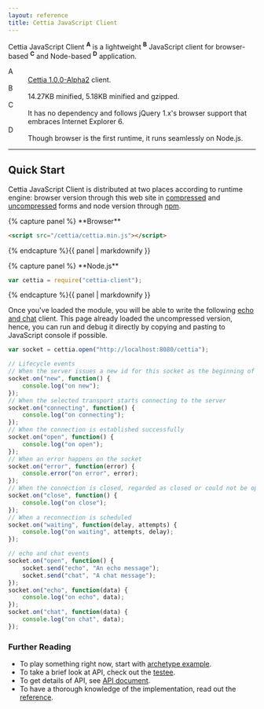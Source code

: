 ```yaml
---
layout: reference
title: Cettia JavaScript Client
---
```


Cettia JavaScript Client <sup><strong>A</strong></sup> is a lightweight <sup><strong>B</strong></sup> JavaScript client for browser-based <sup><strong>C</strong></sup> and Node-based <sup><strong>D</strong></sup> application.

<dl>
    <dt>A</dt>
    <dd><a href="/projects/cettia-protocol/1.0.0-Alpha2">Cettia 1.0.0-Alpha2</a> client.</dd>
    <dt>B</dt>
    <dd>14.27KB minified, 5.18KB minified and gzipped.</dd>
    <dt>C</dt>
    <dd>It has no dependency and follows jQuery 1.x's browser support that embraces Internet Explorer 6.</dd>
    <dt>D</dt>
    <dd>Though browser is the first runtime, it runs seamlessly on Node.js.</dd>
</dl>

---

## Quick Start
Cettia JavaScript Client is distributed at two places according to runtime engine: browser version through this web site in [compressed](/projects/cettia-javascript-client/1.0.0-Alpha2/cettia.min.js) and [uncompressed](/projects/cettia-javascript-client/1.0.0-Alpha2/cettia.js) forms and node version through [npm](https://www.npmjs.com/package/cettia-client).

<div class="grid-x grid-margin-x">
<div class="cell large-6">
{% capture panel %}
**Browser**

```html
<script src="/cettia/cettia.min.js"></script>
```
{% endcapture %}{{ panel | markdownify }}
</div>
<div class="cell large-6">
{% capture panel %}
**Node.js**

```javascript
var cettia = require("cettia-client");
```
{% endcapture %}{{ panel | markdownify }}
</div>
</div>

Once you've loaded the module, you will be able to write the following [echo and chat](/projects/cettia-protocol/1.0.0-Alpha2/reference/#example) client. This page already loaded the uncompressed version, hence, you can run and debug it directly by copying and pasting to JavaScript console if possible.

```javascript
var socket = cettia.open("http://localhost:8080/cettia");

// Lifecycle events
// When the server issues a new id for this socket as the beginning of the lifecycle and the end of the previous lifecycle
socket.on("new", function() {
    console.log("on new");
});
// When the selected transport starts connecting to the server
socket.on("connecting", function() {
    console.log("on connecting");
});
// When the connection is established successfully
socket.on("open", function() {
    console.log("on open");
});
// When an error happens on the socket
socket.on("error", function(error) {
    console.error("on error", error);
});
// When the connection is closed, regarded as closed or could not be opened
socket.on("close", function() {
    console.log("on close");
});
// When a reconnection is scheduled
socket.on("waiting", function(delay, attempts) {
    console.log("on waiting", attempts, delay);
});

// echo and chat events
socket.on("open", function() {
    socket.send("echo", "An echo message");
    socket.send("chat", "A chat message");
});
socket.on("echo", function(data) {
    console.log("on echo", data);
});
socket.on("chat", function(data) {
    console.log("on chat", data);
});
```

### Further Reading

* To play something right now, start with [archetype example](https://github.com/cettia/cettia-examples/tree/master/archetype/cettia-javascript-client).
* To take a brief look at API, check out the [testee](https://github.com/cettia/cettia-javascript-client/blob/1.0.0-Alpha2/Gruntfile.js#L22-L52).
* To get details of API, see [API document](/projects/cettia-javascript-client/1.0.0-Alpha2/api/).
* To have a thorough knowledge of the implementation, read out the [reference](/projects/cettia-javascript-client/1.0.0-Alpha2/reference/).
